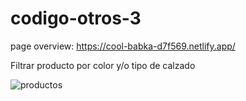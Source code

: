 # codigo-otros-3
page overview: https://cool-babka-d7f569.netlify.app/

Filtrar producto por color y/o tipo de calzado

![productos](https://user-images.githubusercontent.com/73711809/218523993-7f75345a-bc8e-4fc6-9a2c-e74b6428d136.png)
